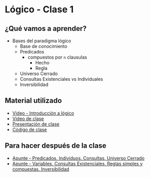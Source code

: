 # Lógico - Clase 1

## ¿Qué vamos a aprender?

* Bases del paradigma lógico
  * Base de conocimiento
  * Predicados
    * compuestos por `n` clausulas
      * Hecho
      * Regla
  * Universo Cerrado
  * Consultas Existenciales vs Individuales
  * Inversibilidad

## Material utilizado

* [Video - Introducción a lógico](https://www.youtube.com/watch?v=4M-lzIOhVbI)
* [Video de clase](https://youtu.be/16zyno5iEtk)
* [Presentación de clase](https://docs.google.com/presentation/d/10xlbPyZ3t4EP7HUR5C-PDce-dUm3hi5Oe-_NY_wGbmY)
* [Código de clase](https://github.com/pdep-st/seguimiento/blob/main/seguimiento/2025/logico/practica/clase1.pl)

## Para hacer después de la clase

* [Apunte - Predicados. Individuos. Consultas. Universo Cerrado](https://docs.google.com/document/d/1fTYHcILOkEsfTW5DOcghDSau3pQ6Q2AXlM0iwkB5L4E)
* [Apunte - Variables. Consultas Existenciales. Reglas simples y compuestas. Inversibilidad](https://docs.google.com/document/d/1YDsnBkCOz3bXR3dwvyMcSV9Ui0ATP5fojDwvmu6Rqss)